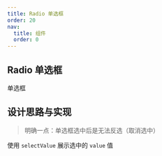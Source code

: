 ```yaml
---
title: Radio 单选框
order: 20
nav:
  title: 组件
  order: 0
---
```


## Radio 单选框

单选框

## 设计思路与实现

> 明确一点：单选框选中后是无法反选（取消选中）

使用 `selectValue` 展示选中的 `value` 值
